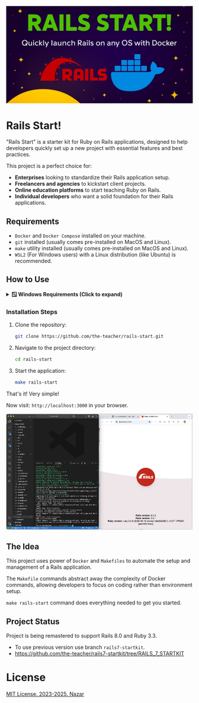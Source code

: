 <img src="./docs/images/rails-start-banner.jpg" alt="Rails Start" />

# Rails Start!

"Rails Start" is a starter kit for Ruby on Rails applications, designed to help developers quickly set up a new project with essential features and best practices.

This project is a perfect choice for:

- **Enterprises** looking to standardize their Rails application setup.
- **Freelancers and agencies** to kickstart client projects.
- **Online education platforms** to start teaching Ruby on Rails.
- **Individual developers** who want a solid foundation for their Rails applications.

## Requirements

- `Docker` and `Docker Compose` installed on your machine.
- `git` installed (usually comes pre-installed on MacOS and Linux).
- `make` utility installed (usually comes pre-installed on MacOS and Linux).
- `WSL2` (For Windows users) with a Linux distribution (like Ubuntu) is recommended.

## How to Use

<details>
<summary><strong>🪟 Windows Requirements (Click to expand)</strong></summary>

### Prerequisites for Windows Users

Before proceeding, Windows users need to set up WSL2:

1. **Install WSL2 and Ubuntu** (if not installed yet):

   Open `cmd` or `PowerShell` and run:

   ```powershell
   wsl --install
   wsl --set-default-version 2
   wsl --install -d Ubuntu
   ```

2. **Install make utility**:

   Run `WSL` and install `make`:

   ```bash
   wsl
   sudo apt-get install -y make
   ```

3. **Continue with the installation steps below** inside your WSL2 Ubuntu terminal.

</details>

### Installation Steps

1. Clone the repository:

   ```bash
   git clone https://github.com/the-teacher/rails-start.git
   ```

2. Navigate to the project directory:

   ```bash
   cd rails-start
   ```

3. Start the application:
   ```bash
   make rails-start
   ```

That's it! Very simple!

Now visit: `http://localhost:3000` in your browser.

<img src="./docs/images/rails-start-2.png" alt="Rails Start Welcome Page" />

## The Idea

This project uses power of `Docker` and `Makefiles` to automate the setup and management of a Rails application.

The `Makefile` commands abstract away the complexity of Docker commands, allowing developers to focus on coding rather than environment setup.

`make rails-start` command does everything needed to get you started.

## Project Status

Project is being remastered to support Rails 8.0 and Ruby 3.3.

- To use previous version use branch `rails7-startkit`.
- https://github.com/the-teacher/rails7-startkit/tree/RAILS_7_STARTKIT

# License

[MIT License. 2023-2025. Nazar](./LICENSE.md)
